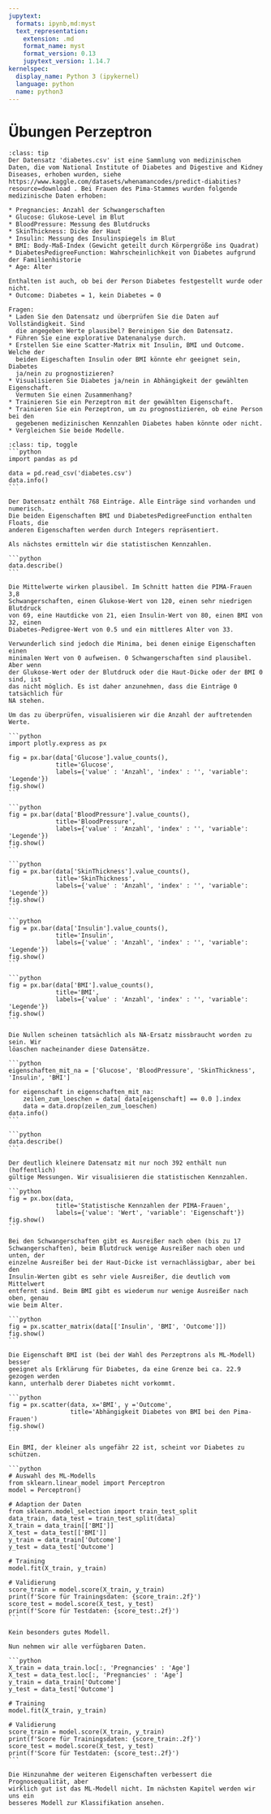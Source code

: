 ```yaml
---
jupytext:
  formats: ipynb,md:myst
  text_representation:
    extension: .md
    format_name: myst
    format_version: 0.13
    jupytext_version: 1.14.7
kernelspec:
  display_name: Python 3 (ipykernel)
  language: python
  name: python3
---
```


# Übungen Perzeptron

```{admonition} Aufgabe 
:class: tip
Der Datensatz 'diabetes.csv' ist eine Sammlung von medizinischen Daten, die vom National Institute of Diabetes and Digestive and Kidney Diseases, erhoben wurden, siehe https://www.kaggle.com/datasets/whenamancodes/predict-diabities?resource=download . Bei Frauen des Pima-Stammes wurden folgende medizinische Daten erhoben:

* Pregnancies: Anzahl der Schwangerschaften	
* Glucose: Glukose-Level im Blut
* BloodPressure: Messung des Blutdrucks	
* SkinThickness: Dicke der Haut	
* Insulin: Messung des Insulinspiegels im Blut
* BMI: Body-Maß-Index (Gewicht geteilt durch Körpergröße ins Quadrat)	
* DiabetesPedigreeFunction: Wahrscheinlichkeit von Diabetes aufgrund der Familienhistorie	
* Age: Alter	

Enthalten ist auch, ob bei der Person Diabetes festgestellt wurde oder nicht.
* Outcome: Diabetes = 1, kein Diabetes = 0	

Fragen:
* Laden Sie den Datensatz und überprüfen Sie die Daten auf Vollständigkeit. Sind
  die angegeben Werte plausibel? Bereinigen Sie den Datensatz.
* Führen Sie eine explorative Datenanalyse durch. 
* Erstellen Sie eine Scatter-Matrix mit Insulin, BMI und Outcome. Welche der
  beiden Eigeschaften Insulin oder BMI könnte ehr geeignet sein, Diabetes
  ja/nein zu prognostizieren? 
* Visualisieren Sie Diabetes ja/nein in Abhängigkeit der gewählten Eigenschaft.
  Vermuten Sie einen Zusammenhang? 
* Trainieren Sie ein Perzeptron mit der gewählten Eigenschaft.
* Trainieren Sie ein Perzeptron, um zu prognostizieren, ob eine Person bei den
  gegebenen medizinischen Kennzahlen Diabetes haben könnte oder nicht.
* Vergleichen Sie beide Modelle.
```

````{admonition} Lösung
:class: tip, toggle
```python
import pandas as pd

data = pd.read_csv('diabetes.csv')
data.info()
```

Der Datensatz enthält 768 Einträge. Alle Einträge sind vorhanden und numerisch.
Die beiden Eigenschaften BMI und DiabetesPedigreeFunction enthalten Floats, die
anderen Eigenschaften werden durch Integers repräsentiert. 

Als nächstes ermitteln wir die statistischen Kennzahlen.

```python
data.describe()
```

Die Mittelwerte wirken plausibel. Im Schnitt hatten die PIMA-Frauen 3,8
Schwangerschaften, einen Glukose-Wert von 120, einen sehr niedrigen Blutdruck
von 69, eine Hautdicke von 21, eien Insulin-Wert von 80, einen BMI von 32, einen
Diabetes-Pedigree-Wert von 0.5 und ein mittleres Alter von 33.

Verwunderlich sind jedoch die Minima, bei denen einige Eigenschaften einen
minimalen Wert von 0 aufweisen. 0 Schwangerschaften sind plausibel. Aber wenn
der Glukose-Wert oder der Blutdruck oder die Haut-Dicke oder der BMI 0 sind, ist
das nicht möglich. Es ist daher anzunehmen, dass die Einträge 0 tatsächlich für
NA stehen.

Um das zu überprüfen, visualisieren wir die Anzahl der auftretenden Werte.

```python
import plotly.express as px

fig = px.bar(data['Glucose'].value_counts(),
             title='Glucose',
             labels={'value' : 'Anzahl', 'index' : '', 'variable': 'Legende'})
fig.show()
```

```python
fig = px.bar(data['BloodPressure'].value_counts(),
             title='BloodPressure',
             labels={'value' : 'Anzahl', 'index' : '', 'variable': 'Legende'})
fig.show()
```

```python
fig = px.bar(data['SkinThickness'].value_counts(),
             title='SkinThickness',
             labels={'value' : 'Anzahl', 'index' : '', 'variable': 'Legende'})
fig.show()
```

```python
fig = px.bar(data['Insulin'].value_counts(),
             title='Insulin',
             labels={'value' : 'Anzahl', 'index' : '', 'variable': 'Legende'})
fig.show()
```

```python
fig = px.bar(data['BMI'].value_counts(),
             title='BMI',
             labels={'value' : 'Anzahl', 'index' : '', 'variable': 'Legende'})
fig.show()
```

Die Nullen scheinen tatsächlich als NA-Ersatz missbraucht worden zu sein. Wir
löaschen nacheinander diese Datensätze.

```python
eigenschaften_mit_na = ['Glucose', 'BloodPressure', 'SkinThickness', 'Insulin', 'BMI']

for eigenschaft in eigenschaften_mit_na: 
    zeilen_zum_loeschen = data[ data[eigenschaft] == 0.0 ].index
    data = data.drop(zeilen_zum_loeschen)
data.info()
```

```python
data.describe()
```

Der deutlich kleinere Datensatz mit nur noch 392 enthält nun (hoffentlich)
gültige Messungen. Wir visualisieren die statistischen Kennzahlen.

```python
fig = px.box(data,
             title='Statistische Kennzahlen der PIMA-Frauen',
             labels={'value': 'Wert', 'variable': 'Eigenschaft'})
fig.show()
```

Bei den Schwangerschaften gibt es Ausreißer nach oben (bis zu 17
Schwangerschaften), beim Blutdruck wenige Ausreißer nach oben und unten, der
einzelne Ausreißer bei der Haut-Dicke ist vernachlässigbar, aber bei den
Insulin-Werten gibt es sehr viele Ausreißer, die deutlich vom Mittelwert
entfernt sind. Beim BMI gibt es wiederum nur wenige Ausreißer nach oben, genau
wie beim Alter.

```python
fig = px.scatter_matrix(data[['Insulin', 'BMI', 'Outcome']])
fig.show()
```

Die Eigenschaft BMI ist (bei der Wahl des Perzeptrons als ML-Modell) besser
geeignet als Erklärung für Diabetes, da eine Grenze bei ca. 22.9 gezogen werden
kann, unterhalb derer Diabetes nicht vorkommt.

```python
fig = px.scatter(data, x='BMI', y ='Outcome',
                 title='Abhängigkeit Diabetes von BMI bei den Pima-Frauen')
fig.show()
```

Ein BMI, der kleiner als ungefähr 22 ist, scheint vor Diabetes zu schützen.

```python
# Auswahl des ML-Modells
from sklearn.linear_model import Perceptron
model = Perceptron()

# Adaption der Daten
from sklearn.model_selection import train_test_split 
data_train, data_test = train_test_split(data)
X_train = data_train[['BMI']]
X_test = data_test[['BMI']]
y_train = data_train['Outcome']
y_test = data_test['Outcome']

# Training
model.fit(X_train, y_train)

# Validierung
score_train = model.score(X_train, y_train)
print(f'Score für Trainingsdaten: {score_train:.2f}')
score_test = model.score(X_test, y_test)
print(f'Score für Testdaten: {score_test:.2f}')
```

Kein besonders gutes Modell.

Nun nehmen wir alle verfügbaren Daten.

```python
X_train = data_train.loc[:, 'Pregnancies' : 'Age']
X_test = data_test.loc[:, 'Pregnancies' : 'Age']
y_train = data_train['Outcome']
y_test = data_test['Outcome']

# Training
model.fit(X_train, y_train)

# Validierung
score_train = model.score(X_train, y_train)
print(f'Score für Trainingsdaten: {score_train:.2f}')
score_test = model.score(X_test, y_test)
print(f'Score für Testdaten: {score_test:.2f}')
```

Die Hinzunahme der weiteren Eigenschaften verbessert die Prognosequalität, aber
wirklich gut ist das ML-Modell nicht. Im nächsten Kapitel werden wir uns ein
besseres Modell zur Klassifikation ansehen.
````